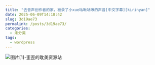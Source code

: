 ```yaml
---
title: "去音声创作者的家，被录了小xue咕啾咕啾的声音[中文字幕][kirinyan]"
date: 2025-06-09T14:18:42
slug: 3d19ae73
permalink: /posts/3d19ae73/
categories:
  - 未分类
tags:
  - wordpress
---
```


![图片[1]-歪歪的耽美资源站](/images/wp/3d19ae73-5ae8ba16.jpg)
